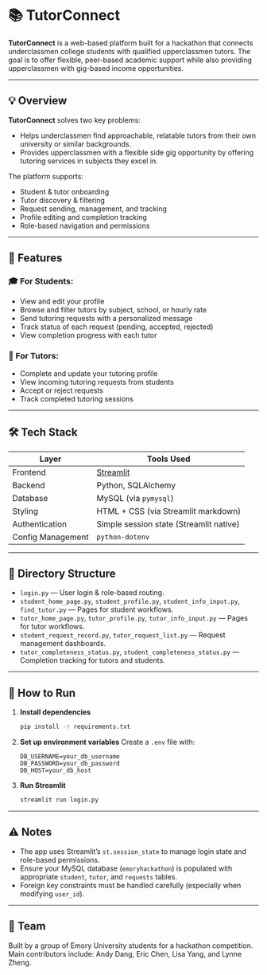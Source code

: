 # 📚 TutorConnect

**TutorConnect** is a web-based platform built for a hackathon that connects underclassmen college students with qualified upperclassmen tutors. The goal is to offer flexible, peer-based academic support while also providing upperclassmen with gig-based income opportunities.

---

## 💡 Overview

**TutorConnect** solves two key problems:
- Helps underclassmen find approachable, relatable tutors from their own university or similar backgrounds.
- Provides upperclassmen with a flexible side gig opportunity by offering tutoring services in subjects they excel in.

The platform supports:
- Student & tutor onboarding
- Tutor discovery & filtering
- Request sending, management, and tracking
- Profile editing and completion tracking
- Role-based navigation and permissions

---

## 🚀 Features

### 🎓 For Students:
- View and edit your profile
- Browse and filter tutors by subject, school, or hourly rate
- Send tutoring requests with a personalized message
- Track status of each request (pending, accepted, rejected)
- View completion progress with each tutor

### 📘 For Tutors:
- Complete and update your tutoring profile
- View incoming tutoring requests from students
- Accept or reject requests
- Track completed tutoring sessions

---

## 🛠️ Tech Stack

| Layer        | Tools Used                             |
|-------------|-----------------------------------------|
| Frontend     | [Streamlit](https://streamlit.io/)     |
| Backend      | Python, SQLAlchemy                     |
| Database     | MySQL (via `pymysql`)                  |
| Styling      | HTML + CSS (via Streamlit markdown)    |
| Authentication | Simple session state (Streamlit native) |
| Config Management | `python-dotenv`                   |

---

## 📂 Directory Structure

- `login.py` — User login & role-based routing.
- `student_home_page.py`, `student_profile.py`, `student_info_input.py`, `find_tutor.py` — Pages for student workflows.
- `tutor_home_page.py`, `tutor_profile.py`, `tutor_info_input.py` — Pages for tutor workflows.
- `student_request_record.py`, `tutor_request_list.py` — Request management dashboards.
- `tutor_completeness_status.py`, `student_completeness_status.py` — Completion tracking for tutors and students.

---

## 🧪 How to Run

1. **Install dependencies**
   ```bash
   pip install -r requirements.txt
   ```

2. **Set up environment variables**
   Create a `.env` file with:
   ```
   DB_USERNAME=your_db_username
   DB_PASSWORD=your_db_password
   DB_HOST=your_db_host
   ```

3. **Run Streamlit**
   ```bash
   streamlit run login.py
   ```

---

## ⚠️ Notes

- The app uses Streamlit’s `st.session_state` to manage login state and role-based permissions.
- Ensure your MySQL database (`emoryhackathon`) is populated with appropriate `student`, `tutor`, and `requests` tables.
- Foreign key constraints must be handled carefully (especially when modifying `user_id`).

---

## 👥 Team

Built by a group of Emory University students for a hackathon competition.  
Main contributors include: Andy Dang, Eric Chen, Lisa Yang, and Lynne Zheng.
